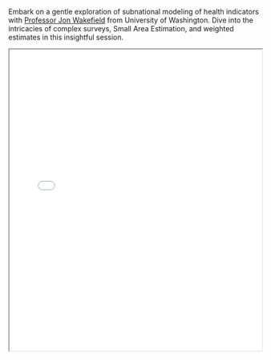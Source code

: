 

Embark on a gentle exploration of subnational modeling of health indicators with <a href="https://faculty.washington.edu/jonno/" target="_blank"> Professor Jon Wakefield</a> from University of Washington. Dive into the intricacies of complex surveys, Small Area Estimation, and weighted estimates in this insightful session.

<iframe src="../slides/AkureSeminarDec2024.pdf" width="100%" height="600px">
  This browser does not support PDFs. Please download the PDF to view it: 
  <a href="../slides/AkureSeminarDec2024.pdf">Download PDF</a>.
</iframe>

<!-- <iframe src="https://www.youtube.com/watch?v=iV2gBOHhggs" allowfullscreen></iframe> -->
